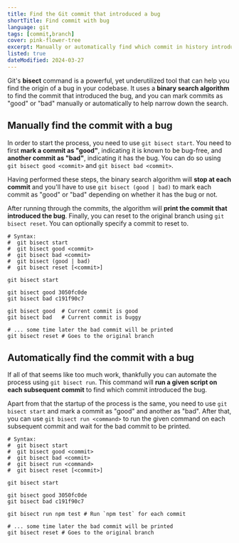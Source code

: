 ```yaml
---
title: Find the Git commit that introduced a bug
shortTitle: Find commit with bug
language: git
tags: [commit,branch]
cover: pink-flower-tree
excerpt: Manually or automatically find which commit in history introduced a bug using.
listed: true
dateModified: 2024-03-27
---
```


Git's **bisect** command is a powerful, yet underutilized tool that can help you find the origin of a bug in your codebase. It uses a **binary search algorithm** to find the commit that introduced the bug, and you can mark commits as "good" or "bad" manually or automatically to help narrow down the search.

## Manually find the commit with a bug

In order to start the process, you need to use `git bisect start`. You need to first **mark a commit as "good"**, indicating it is known to be bug-free, and **another commit as "bad"**, indicating it has the bug. You can do so using `git bisect good <commit>` and `git bisect bad <commit>`.

Having performed these steps, the binary search algorithm will **stop at each commit** and you'll have to use `git bisect (good | bad)` to mark each commit as "good" or "bad" depending on whether it has the bug or not.

After running through the commits, the algorithm will **print the commit that introduced the bug**. Finally, you can reset to the original branch using `git bisect reset`. You can optionally specify a commit to reset to.

```shell
# Syntax:
#  git bisect start
#  git bisect good <commit>
#  git bisect bad <commit>
#  git bisect (good | bad)
#  git bisect reset [<commit>]

git bisect start

git bisect good 3050fc0de
git bisect bad c191f90c7

git bisect good  # Current commit is good
git bisect bad   # Current commit is buggy

# ... some time later the bad commit will be printed
git bisect reset # Goes to the original branch
```

## Automatically find the commit with a bug

If all of that seems like too much work, thankfully you can automate the process using `git bisect run`. This command will **run a given script on each subsequent commit** to find which commit introduced the bug.

Apart from that the startup of the process is the same, you need to use `git bisect start` and mark a commit as "good" and another as "bad". After that, you can use `git bisect run <command>` to run the given command on each subsequent commit and wait for the bad commit to be printed.

```shell
# Syntax:
#  git bisect start
#  git bisect good <commit>
#  git bisect bad <commit>
#  git bisect run <command>
#  git bisect reset [<commit>]

git bisect start

git bisect good 3050fc0de
git bisect bad c191f90c7

git bisect run npm test # Run `npm test` for each commit

# ... some time later the bad commit will be printed
git bisect reset # Goes to the original branch
```

